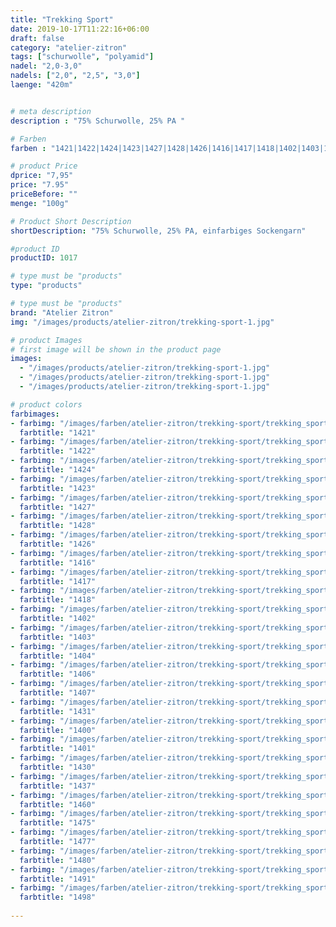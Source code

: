 ```yaml
---
title: "Trekking Sport"
date: 2019-10-17T11:22:16+06:00
draft: false
category: "atelier-zitron"
tags: ["schurwolle", "polyamid"]	
nadel: "2,0-3,0" 
nadels: ["2,0", "2,5", "3,0"] 
laenge: "420m"	


# meta description
description : "75% Schurwolle, 25% PA "

# Farben
farben : "1421|1422|1424|1423|1427|1428|1426|1416|1417|1418|1402|1403|1404|1406|1407|1431|1400|1401|1430|1437|1460|1475|1477|1480|1491|1498"

# product Price
dprice: "7,95"
price: "7.95"
priceBefore: ""
menge: "100g"

# Product Short Description
shortDescription: "75% Schurwolle, 25% PA, einfarbiges Sockengarn"

#product ID
productID: 1017

# type must be "products"
type: "products"

# type must be "products"
brand: "Atelier Zitron"
img: "/images/products/atelier-zitron/trekking-sport-1.jpg"   

# product Images
# first image will be shown in the product page
images:
  - "/images/products/atelier-zitron/trekking-sport-1.jpg"
  - "/images/products/atelier-zitron/trekking-sport-1.jpg"
  - "/images/products/atelier-zitron/trekking-sport-1.jpg"

# product colors
farbimages:
- farbimg: "/images/farben/atelier-zitron/trekking-sport/trekking_sport_2626_1421_1.jpg"	
  farbtitle: "1421"
- farbimg: "/images/farben/atelier-zitron/trekking-sport/trekking_sport_2627_1422_1.jpg"	
  farbtitle: "1422"
- farbimg: "/images/farben/atelier-zitron/trekking-sport/trekking_sport_2629_1424_1.jpg"	
  farbtitle: "1424"
- farbimg: "/images/farben/atelier-zitron/trekking-sport/trekking_sport_2630_1423_1.jpg"	
  farbtitle: "1423"
- farbimg: "/images/farben/atelier-zitron/trekking-sport/trekking_sport_2631_1427_1.jpg"	
  farbtitle: "1427"
- farbimg: "/images/farben/atelier-zitron/trekking-sport/trekking_sport_2740_1428_1.jpg"	
  farbtitle: "1428"
- farbimg: "/images/farben/atelier-zitron/trekking-sport/trekking_sport_2741_1426_1.jpg"	
  farbtitle: "1426"
- farbimg: "/images/farben/atelier-zitron/trekking-sport/trekking_sport_4646_1416_1.jpg"	
  farbtitle: "1416"
- farbimg: "/images/farben/atelier-zitron/trekking-sport/trekking_sport_4649_1417_1.jpg"	
  farbtitle: "1417"
- farbimg: "/images/farben/atelier-zitron/trekking-sport/trekking_sport_4653_1418_1.jpg"	
  farbtitle: "1418"
- farbimg: "/images/farben/atelier-zitron/trekking-sport/trekking_sport_5661_1402_1.jpg"	
  farbtitle: "1402"
- farbimg: "/images/farben/atelier-zitron/trekking-sport/trekking_sport_5662_1403_1.jpg"	
  farbtitle: "1403"
- farbimg: "/images/farben/atelier-zitron/trekking-sport/trekking_sport_5664_1404_1.jpg"	
  farbtitle: "1404"
- farbimg: "/images/farben/atelier-zitron/trekking-sport/trekking_sport_5666_1406_1.jpg"	
  farbtitle: "1406"
- farbimg: "/images/farben/atelier-zitron/trekking-sport/trekking_sport_5667_1407_1.jpg"	
  farbtitle: "1407"
- farbimg: "/images/farben/atelier-zitron/trekking-sport/trekking_sport_8186_1431_1.jpg"	
  farbtitle: "1431"
- farbimg: "/images/farben/atelier-zitron/trekking-sport/trekking_sport_9058_1400_1.jpg"	
  farbtitle: "1400"
- farbimg: "/images/farben/atelier-zitron/trekking-sport/trekking_sport_9064_1401_1.jpg"	
  farbtitle: "1401"
- farbimg: "/images/farben/atelier-zitron/trekking-sport/trekking_sport_9072_1430_1.jpg"	
  farbtitle: "1430"
- farbimg: "/images/farben/atelier-zitron/trekking-sport/trekking_sport_9074_1437_1.jpg"	
  farbtitle: "1437"
- farbimg: "/images/farben/atelier-zitron/trekking-sport/trekking_sport_9082_1460_1.jpg"	
  farbtitle: "1460"
- farbimg: "/images/farben/atelier-zitron/trekking-sport/trekking_sport_9104_1475_1.jpg"	
  farbtitle: "1475"
- farbimg: "/images/farben/atelier-zitron/trekking-sport/trekking_sport_9112_1477_1.jpg"	
  farbtitle: "1477"
- farbimg: "/images/farben/atelier-zitron/trekking-sport/trekking_sport_9122_1480_1.jpg"	
  farbtitle: "1480"
- farbimg: "/images/farben/atelier-zitron/trekking-sport/trekking_sport_9130_1491_1.jpg"	
  farbtitle: "1491"
- farbimg: "/images/farben/atelier-zitron/trekking-sport/trekking_sport_9138_1498_1.jpg"	
  farbtitle: "1498"
  
---
```




